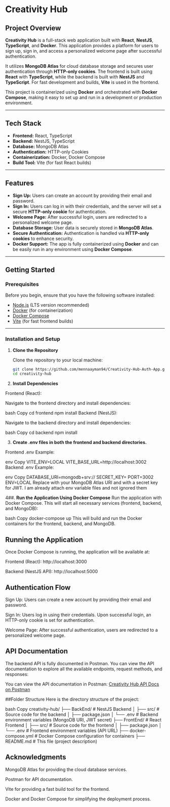 # Creativity Hub

## Project Overview

**Creativity Hub** is a full-stack web application built with **React**, **NestJS**, **TypeScript**, and **Docker**. This application provides a platform for users to sign up, sign in, and access a personalized welcome page after successful authentication.

It utilizes **MongoDB Atlas** for cloud database storage and secures user authentication through **HTTP-only cookies**. The frontend is built using **React** with **TypeScript**, while the backend is built with **NestJS** and **TypeScript**. For fast development and builds, **Vite** is used in the frontend.

This project is containerized using **Docker** and orchestrated with **Docker Compose**, making it easy to set up and run in a development or production environment.

---

## Tech Stack

- **Frontend:** React, TypeScript
- **Backend:** NestJS, TypeScript
- **Database:** MongoDB Atlas
- **Authentication:** HTTP-only Cookies
- **Containerization:** Docker, Docker Compose
- **Build Tool:** Vite (for fast React builds)

---

## Features

- **Sign Up:** Users can create an account by providing their email and password.
- **Sign In:** Users can log in with their credentials, and the server will set a secure **HTTP-only cookie** for authentication.
- **Welcome Page:** After successful login, users are redirected to a personalized welcome page.
- **Database Storage:** User data is securely stored in **MongoDB Atlas**.
- **Secure Authentication:** Authentication is handled via **HTTP-only cookies** to enhance security.
- **Docker Support:** The app is fully containerized using **Docker** and can be easily run in any environment using **Docker Compose**.

---

## Getting Started

### Prerequisites

Before you begin, ensure that you have the following software installed:

- [Node.js](https://nodejs.org/) (LTS version recommended)
- [Docker](https://www.docker.com/) (for containerization)
- [Docker Compose](https://docs.docker.com/compose/)
- [Vite](https://vitejs.dev/) (for fast frontend builds)

---

### Installation and Setup

1. **Clone the Repository**

   Clone the repository to your local machine:

   ```bash
   git clone https://github.com/mennaayman94/Creativity-Hub-Auth-App.git
   cd creativity-hub

2. **Install Dependencies**

Frontend (React):

Navigate to the frontend directory and install dependencies:

bash
Copy
cd frontend
npm install
Backend (NestJS):

Navigate to the backend directory and install dependencies:

bash
Copy
cd backend
npm install

3. **Create .env files in both the frontend and backend directories.**


Frontend .env Example:

env
Copy
VITE_ENV=LOCAL
VITE_BASE_URL=http://localhost:3002
Backend .env Example:

env
Copy
DATABASE_URI=mongodb+srv://<your-atlas-uri>
SECRET_KEY=<your-jwt-secret>
PORT=3002
ENV=LOCAL
Replace <your-atlas-uri> with your MongoDB Atlas URI and <your-jwt-secret> with a secret key for JWT.
I am already attach env variable files and not ignored them

4##. **Run the Application Using Docker Compose**
Run the application with Docker Compose. This will start all necessary services (frontend, backend, and MongoDB):

bash
Copy
docker-compose up
This will build and run the Docker containers for the frontend, backend, and MongoDB.

## Running the Application
Once Docker Compose is running, the application will be available at:

Frontend (React): http://localhost:3000

Backend (NestJS API): http://localhost:5000

## Authentication Flow
Sign Up: Users can create a new account by providing their email and password.

Sign In: Users log in using their credentials. Upon successful login, an HTTP-only cookie is set for authentication.

Welcome Page: After successful authentication, users are redirected to a personalized welcome page.

## API Documentation
The backend API is fully documented in Postman. You can view the API documentation to explore all the available endpoints, request methods, and responses:

You can view the API documentation in Postman: [Creativity Hub API Docs on Postman](https://documenter.getpostman.com/view/37770239/2sAYkKGHQg)


##Folder Structure
Here is the directory structure of the project:

bash
Copy
creativity-hub/
├── BackEnd/               # NestJS Backend
│   ├── src/               # Source code for the backend
│   ├── package.json
│   └── .env               # Backend environment variables (MongoDB URI, JWT secret)
├── FrontEnd/              # React Frontend
│   ├── src/               # Source code for the frontend
│   ├── package.json
│   └── .env               # Frontend environment variables (API URL)
├── docker-compose.yml     # Docker Compose configuration for containers
├── README.md              # This file (project description)

## Acknowledgments
MongoDB Atlas for providing the cloud database services.

Postman for API documentation.

Vite for providing a fast build tool for the frontend.

Docker and Docker Compose for simplifying the deployment process.

